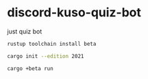 # discord-kuso-quiz-bot

just quiz bot

```sh
rustup toolchain install beta

cargo init --edition 2021
```

```
cargo +beta run
```
